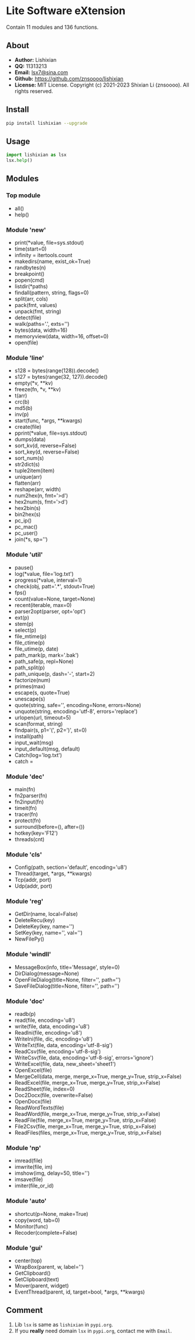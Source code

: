 # Lite Software eXtension

Contain 11 modules and 136 functions.


## About
- __Author:__ Lishixian
- __QQ:__ 11313213
- __Email:__ lsx7@sina.com
- __Github:__ https://github.com/znsoooo/lishixian
- __License:__ MIT License. Copyright (c) 2021-2023 Shixian Li (znsoooo). All rights reserved.


## Install
```bash
pip install lishixian --upgrade
```


## Usage
```python
import lishixian as lsx
lsx.help()
```


## Modules

### Top module
- all()
- help()

### Module 'new'
- print(*value, file=sys.stdout)
- time(start=0)
- infinity = itertools.count
- makedirs(name, exist_ok=True)
- randbytes(n)
- breakpoint()
- popen(cmd)
- listdir(*paths)
- findall(pattern, string, flags=0)
- split(arr, cols)
- pack(fmt, values)
- unpack(fmt, string)
- detect(file)
- walk(paths='.', exts='')
- bytes(data, width=16)
- memoryview(data, width=16, offset=0)
- open(file)

### Module 'line'
- s128 = bytes(range(128)).decode()
- s127 = bytes(range(32, 127)).decode()
- empty(*v, **kv)
- freeze(fn, *v, **kv)
- t(arr)
- crc(b)
- md5(b)
- inv(p)
- start(func, *args, **kwargs)
- create(file)
- pprint(*value, file=sys.stdout)
- dumps(data)
- sort_kv(d, reverse=False)
- sort_key(d, reverse=False)
- sort_num(s)
- str2dict(s)
- tuple2item(item)
- unique(arr)
- flatten(arr)
- reshape(arr, width)
- num2hex(n, fmt='>d')
- hex2num(s, fmt='>d')
- hex2bin(s)
- bin2hex(s)
- pc_ip()
- pc_mac()
- pc_user()
- join(*s, sp='')

### Module 'util'
- pause()
- log(*value, file='log.txt')
- progress(*value, interval=1)
- check(obj, patt='.*', stdout=True)
- fps()
- count(value=None, target=None)
- recent(iterable, max=0)
- parser2opt(parser, opt='opt')
- ext(p)
- stem(p)
- select(p)
- file_mtime(p)
- file_ctime(p)
- file_utime(p, date)
- path_mark(p, mark='.bak')
- path_safe(p, repl=None)
- path_split(p)
- path_unique(p, dash='-', start=2)
- factorize(num)
- primes(max)
- escape(s, quote=True)
- unescape(s)
- quote(string, safe='', encoding=None, errors=None)
- unquote(string, encoding='utf-8', errors='replace')
- urlopen(url, timeout=5)
- scan(format, string)
- findpair(s, p1='(', p2=')', st=0)
- install(path)
- input_wait(msg)
- input_default(msg, default)
- Catch(log='log.txt')
- catch = <Catch object>

### Module 'dec'
- main(fn)
- fn2parser(fn)
- fn2input(fn)
- timeit(fn)
- tracer(fn)
- protect(fn)
- surround(before=(), after=())
- hotkey(key='F12')
- threads(cnt)

### Module 'cls'
- Config(path, section='default', encoding='u8')
- Thread(target, *args, **kwargs)
- Tcp(addr, port)
- Udp(addr, port)

### Module 'reg'
- GetDir(name, local=False)
- DeleteRecu(key)
- DeleteKey(key, name='')
- SetKey(key, name='', val='')
- NewFilePy()

### Module 'windll'
- MessageBox(info, title='Message', style=0)
- DirDialog(message=None)
- OpenFileDialog(title=None, filter='', path='')
- SaveFileDialog(title=None, filter='', path='')

### Module 'doc'
- readb(p)
- read(file, encoding='u8')
- write(file, data, encoding='u8')
- ReadIni(file, encoding='u8')
- WriteIni(file, dic, encoding='u8')
- WriteTxt(file, data, encoding='utf-8-sig')
- ReadCsv(file, encoding='utf-8-sig')
- WriteCsv(file, data, encoding='utf-8-sig', errors='ignore')
- WriteExcel(file, data, new_sheet='sheet1')
- OpenExcel(file)
- MergeCell(data, merge, merge_x=True, merge_y=True, strip_x=False)
- ReadExcel(file, merge_x=True, merge_y=True, strip_x=False)
- ReadSheet(file, index=0)
- Doc2Docx(file, overwrite=False)
- OpenDocx(file)
- ReadWordTexts(file)
- ReadWord(file, merge_x=True, merge_y=True, strip_x=False)
- ReadFile(file, merge_x=True, merge_y=True, strip_x=False)
- File2Csv(file, merge_x=True, merge_y=True, strip_x=False)
- ReadFiles(files, merge_x=True, merge_y=True, strip_x=False)

### Module 'np'
- imread(file)
- imwrite(file, im)
- imshow(img, delay=50, title='')
- imsave(file)
- imiter(file_or_id)

### Module 'auto'
- shortcut(p=None, make=True)
- copy(word, tab=0)
- Monitor(func)
- Recoder(complete=False)

### Module 'gui'
- center(top)
- WrapBox(parent, w, label='')
- GetClipboard()
- SetClipboard(text)
- Mover(parent, widget)
- EventThread(parent, id, target=bool, *args, **kwargs)


## Comment
1. Lib `lsx` is same as `lishixian` in `pypi.org`.
2. If you **really** need domain `lsx` in `pypi.org`, contact me with `Email`.
